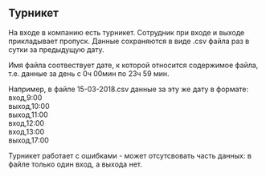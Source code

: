 ## Турникет

На входе в компанию есть турникет.
Сотрудник при входе и выходе прикладывает пропуск.
Данные сохраняются в виде .csv файла раз в сутки за предыдущую дату.

Имя файла соотвествует дате, к которой относится содержимое файла,
т.е. данные за день с 0ч 00мин по 23ч 59 мин.

Например, в файле 15-03-2018.csv данные за эту же дату в формате:
вход,9:00  
выход,10:00  
выход,11:00  
вход,12:00  
вход,13:00  
выход,17:00  

Турникет работает с ошибками - может отсутсвовать часть данных: в файле
только один вход, а выхода нет.